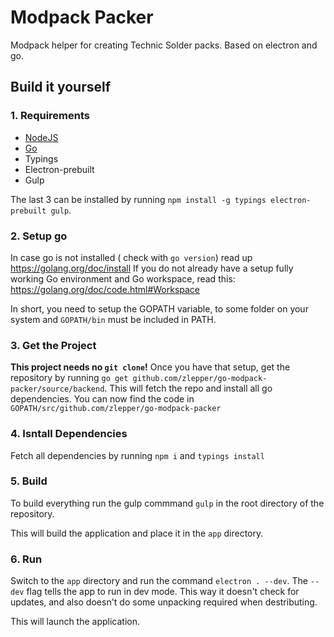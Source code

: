 # Modpack Packer
Modpack helper for creating Technic Solder packs.
Based on electron and go.

## Build it yourself

### 1. Requirements
* [NodeJS](https://nodejs.org/)
* [Go](https://golang.org/)
* Typings
* Electron-prebuilt
* Gulp

The last 3 can be installed by running `npm install -g typings electron-prebuilt gulp`. 

### 2. Setup go
In case go is not installed ( check with `go version`) read up https://golang.org/doc/install
If you do not already have a setup fully working Go environment and Go workspace, read this: https://golang.org/doc/code.html#Workspace

In short, you need to setup the GOPATH variable, to some folder on your system and `GOPATH/bin` must be included in PATH.

### 3. Get the Project
**This project needs no `git clone`!**
Once you have that setup, get the repository by running `go get github.com/zlepper/go-modpack-packer/source/backend`. 
This will fetch the repo and install all go dependencies. You can now find the code in `GOPATH/src/github.com/zlepper/go-modpack-packer`

### 4. Isntall Dependencies
Fetch all dependencies by running `npm i` and `typings install`
 

### 5. Build
To build everything run the gulp commmand `gulp` in the root directory of the repository. 

This will build the application and place it in the `app` directory. 

### 6. Run
Switch to the `app` directory and run the command `electron . --dev`. 
The `--dev` flag tells the app to run in dev mode. This way it doesn't check for updates, and also doesn't do some unpacking required when destributing.

This will launch the application. 
